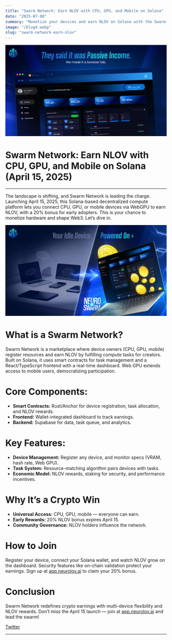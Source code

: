 ```yaml
---
title: "Swarm Network: Earn NLOV with CPU, GPU, and Mobile on Solana"
date: "2025-07-08"
summary: "Monetize your devices and earn NLOV on Solana with the Swarm Network. Connect CPU, GPU, or mobile and join the decentralized compute revolution."
image: "/blog4.webp"
slug: "swarm-network-earn-nlov"
---
```


![Swarm Network: Earn NLOV with CPU, GPU, and Mobile on Solana](/blog4.webp)

# Swarm Network: Earn NLOV with CPU, GPU, and Mobile on Solana (April 15, 2025)



---

The landscape is shifting, and Swarm Network is leading the charge. Launching April 15, 2025, this Solana-based decentralized compute platform lets you connect CPU, GPU, or mobile devices via WebGPU to earn NLOV, with a 20% bonus for early adopters. This is your chance to monetize hardware and shape Web3. Let’s dive in.

![Swarm Network Bonus Graphic](/blog4a.webp)

# What is a Swarm Network?
Swarm Network is a marketplace where device owners (CPU, GPU, mobile) register resources and earn NLOV by fulfilling compute tasks for creators. Built on Solana, it uses smart contracts for task management and a React/TypeScript frontend with a real-time dashboard. Web GPU extends access to mobile users, democratizing participation.

# Core Components:
- **Smart Contracts:** Rust/Anchor for device registration, task allocation, and NLOV rewards.
- **Frontend:** Wallet-integrated dashboard to track earnings.
- **Backend:** Supabase for data, task queue, and analytics.

# Key Features:
- **Device Management:** Register any device, and monitor specs (VRAM, hash rate, Web GPU).
- **Task System:** Resource-matching algorithm pairs devices with tasks.
- **Economic Model:** NLOV rewards, staking for security, and performance incentives.

# Why It’s a Crypto Win
- **Universal Access:** CPU, GPU, mobile — everyone can earn.
- **Early Rewards:** 20% NLOV bonus expires April 15.
- **Community Governance:** NLOV holders influence the network.

# How to Join
Register your device, connect your Solana wallet, and watch NLOV grow on the dashboard. Security features like on-chain validation protect your earnings. Sign up at [app.neurolov.ai](https://app.neurolov.ai) to claim your 20% bonus.

# Conclusion
Swarm Network redefines crypto earnings with multi-device flexibility and NLOV rewards. Don’t miss the April 15 launch — join at [app.neurolov.ai](https://app.neurolov.ai) and lead the swarm!

[Twitter](https://x.com/neurolov)

---

